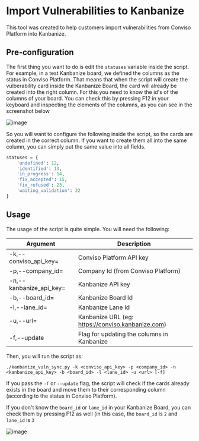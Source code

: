 # Import Vulnerabilities to Kanbanize

This tool was created to help customers import vulnerabilities from Conviso Platform into Kanbanize.

## Pre-configuration

The first thing you want to do is edit the `statuses` variable inside the script. For example, in a test Kanbanize board, we defined the columns as the status in Conviso Platform. That means that when the script will create the vulberability card inside the Kanbanize Board, the card will already be created into the right column.
For this you need to know the id's of the columns of your board. You can check this by pressing F12 in your keyboard and inspecting the elements of the columns, as you can see in the screenshot below

![image](https://github.com/convisolabs/runbooks/assets/100381905/ae8c2196-7ce1-43cc-9993-e12ace31da2b)

So you will want to configure the following inside the script, so the cards are created in the correct column. If you want to create them all into the same column, you can simply put the same value into all fields.

```python
statuses = {
	'undefined': 12,
	'identified': 13,
	'in_progress': 14,
	'fix_accepted': 15,
	'fix_refused': 23,
	'waiting_validation': 22
}
```

## Usage

The usage of the script is quite simple. You will need the following:

| Argument | Description | 
|---|---|
| -k,--conviso_api_key=  | Conviso Platform API key |
| -p,--company_id=  | Company Id (from Conviso Platform) |
| -n,--kanbanize_api_key=  | Kanbanize API key |
| -b,--board_id=  | Kanbanize Board Id |
| -l,--lane_id=  | Kanbanize Lane Id |
| -u,--url=  | Kanbanize URL (eg: https://conviso.kanbanize.com) |
| -f,--update | Flag for updating the columns in Kanbanize |

Then, you will run the script as:

`./kanbanize_vuln_sync.py -k <conviso_api_key> -p <company_id> -n <kanbanize_api_key> -b <board_id> -l <lane_id> -u <url> [-f]`

If you pass the `-f` or `--update` flag, the script will check if the cards already exists in the board and move them to their corresponding column (according to the status in Conviso Platform).

If you don't know the `board_id` or `lane_id` in your Kanbanize Board, you can check them by pressing F12 as well (in this case, the `board_id` is `2` and `lane_id` is `3`

![image](https://github.com/convisolabs/runbooks/assets/100381905/7960faa7-8b36-43b6-835b-de264a51e0b2)

